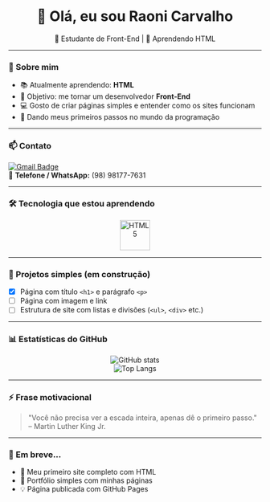 <h1 align="center">👋 Olá, eu sou Raoni Carvalho</h1>
<p align="center">🎨 Estudante de Front-End | 📘 Aprendendo HTML</p>

---

### 🧠 Sobre mim

- 📚 Atualmente aprendendo: **HTML**
- 🚀 Objetivo: me tornar um desenvolvedor **Front-End**
- 💻 Gosto de criar páginas simples e entender como os sites funcionam
- 🧪 Dando meus primeiros passos no mundo da programação

---

### 📫 Contato

[![Gmail Badge](https://img.shields.io/badge/-raoni.carvalho.tech@gmail.com-c14438?style=flat-square&logo=Gmail&logoColor=white)](mailto:raoni.carvalho.tech@gmail.com)  
📱 **Telefone / WhatsApp:** (98) 98177-7631

---

### 🛠️ Tecnologia que estou aprendendo

<div align="center">
  <img src="https://cdn.jsdelivr.net/gh/devicons/devicon/icons/html5/html5-original.svg" width="60" title="HTML5"/>
</div>

---

### 🧪 Projetos simples (em construção)

- [x] Página com título `<h1>` e parágrafo `<p>`  
- [ ] Página com imagem e link  
- [ ] Estrutura de site com listas e divisões (`<ul>`, `<div>` etc.)

---

### 📊 Estatísticas do GitHub

<p align="center">
  <img src="https://github-readme-stats.vercel.app/api?username=raonitech&show_icons=true&theme=tokyonight" alt="GitHub stats"/>
  <br/>
  <img src="https://github-readme-stats.vercel.app/api/top-langs/?username=raonitech&layout=compact&theme=tokyonight" alt="Top Langs"/>
</p>

---

### ⚡ Frase motivacional

> "Você não precisa ver a escada inteira, apenas dê o primeiro passo." – Martin Luther King Jr.

---

### 🌟 Em breve...

- 🎨 Meu primeiro site completo com HTML  
- 📄 Portfólio simples com minhas páginas  
- 💡 Página publicada com GitHub Pages
